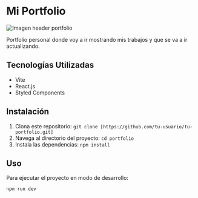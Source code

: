 # Mi Portfolio
![Imagen header portfolio](https://github.com/LidiaLG/Portfolio/assets/113887446/bcd7fa8c-5067-4679-b3e2-df6d9cc83f6d)


Portfolio personal donde voy a ir mostrando mis trabajos y que se va a ir actualizando.

## Tecnologías Utilizadas

- Vite
- React.js
- Styled Components

## Instalación

1. Clona este repositorio: `git clone [https://github.com/tu-usuario/tu-portfolio.git]`
2. Navega al directorio del proyecto: `cd portfolio`
3. Instala las dependencias: `npm install`

## Uso

Para ejecutar el proyecto en modo de desarrollo:

```bash
npm run dev
